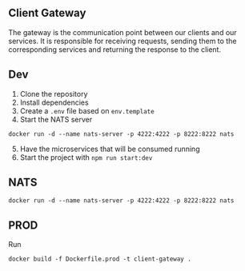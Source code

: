 ## Client Gateway
The gateway is the communication point between our clients and our services. It is responsible for receiving requests, sending them to the corresponding services and returning the response to the client.


## Dev

1. Clone the repository
2. Install dependencies
3. Create a `.env` file based on `env.template`
4. Start the NATS server
```
docker run -d --name nats-server -p 4222:4222 -p 8222:8222 nats
```
5. Have the microservices that will be consumed running
6. Start the project with `npm run start:dev`



## NATS
```
docker run -d --name nats-server -p 4222:4222 -p 8222:8222 nats
```

## PROD
Run
```
docker build -f Dockerfile.prod -t client-gateway .
```